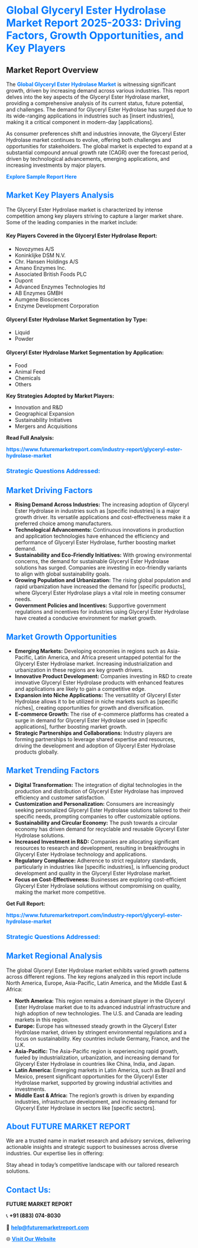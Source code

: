 <h1 style="color: #007BFF;">Global Glyceryl Ester Hydrolase Market Report 2025-2033: Driving Factors, Growth Opportunities, and Key Players</h1>

<section id="overview">
<h2>Market Report Overview</h2>
<p>The <a href="https://www.futuremarketreport.com/industry-report/glyceryl-ester-hydrolase-market" style="color: #007BFF; text-decoration: none;"><strong>Global Glyceryl Ester Hydrolase Market</strong></a> is witnessing significant growth, driven by increasing demand across various industries. This report delves into the key aspects of the Glyceryl Ester Hydrolase market, providing a comprehensive analysis of its current status, future potential, and challenges. The demand for Glyceryl Ester Hydrolase has surged due to its wide-ranging applications in industries such as [insert industries], making it a critical component in modern-day [applications].</p>
<p>As consumer preferences shift and industries innovate, the Glyceryl Ester Hydrolase market continues to evolve, offering both challenges and opportunities for stakeholders. The global market is expected to expand at a substantial compound annual growth rate (CAGR) over the forecast period, driven by technological advancements, emerging applications, and increasing investments by major players.</p>
</section>

<section id="overview">
<p><a href="https://www.futuremarketreport.com/request-sample/reportId=58058" style="color: #007BFF; text-decoration: none;"><strong>Explore Sample Report Here</strong></a></p>
</section>

<section id="key-players">
<h2 style="color: #007BFF;">Market Key Players Analysis</h2>
<p>The Glyceryl Ester Hydrolase market is characterized by intense competition among key players striving to capture a larger market share. Some of the leading companies in the market include:</p>
<h4>Key Players Covered in the Glyceryl Ester Hydrolase Report:</h4>
<ul><li>Novozymes A/S</li><li>Koninklijke DSM N.V.</li><li>Chr. Hansen Holdings A/S</li><li>Amano Enzymes Inc.</li><li>Associated British Foods PLC</li><li>Dupont</li><li>Advanced Enzymes Technologies ltd</li><li>AB Enzymes GMBH</li><li>Aumgene Biosciences</li><li>Enzyme Development Corporation</li></ul>
<h4>Glyceryl Ester Hydrolase Market Segmentation by Type:</h4>
<ul><li>Liquid</li><li>Powder</li></ul>

<h4>Glyceryl Ester Hydrolase Market Segmentation by Application:</h4>
<ul><li>Food</li><li>Animal Feed</li><li>Chemicals</li><li>Others</li></ul>
<p><strong>Key Strategies Adopted by Market Players:</strong></p>
<ul>
<li>Innovation and R&D</li>
<li>Geographical Expansion</li>
<li>Sustainability Initiatives</li>
<li>Mergers and Acquisitions</li>
</ul>
</section>

<section>
<p><strong>Read Full Analysis: </strong></p><a href="https://www.futuremarketreport.com/industry-report/glyceryl-ester-hydrolase-market" style="color: #007BFF; text-decoration: none;"><strong>https://www.futuremarketreport.com/industry-report/glyceryl-ester-hydrolase-market</strong></a>
<h3 style="color: #007BFF;">Strategic Questions Addressed:</h3>
</section>

<section id="driving-factors">
<h2 style="color: #007BFF;">Market Driving Factors</h2>
<ul>
<li><strong>Rising Demand Across Industries:</strong> The increasing adoption of Glyceryl Ester Hydrolase in industries such as [specific industries] is a major growth driver. Its versatile applications and cost-effectiveness make it a preferred choice among manufacturers.</li>
<li><strong>Technological Advancements:</strong> Continuous innovations in production and application technologies have enhanced the efficiency and performance of Glyceryl Ester Hydrolase, further boosting market demand.</li>
<li><strong>Sustainability and Eco-Friendly Initiatives:</strong> With growing environmental concerns, the demand for sustainable Glyceryl Ester Hydrolase solutions has surged. Companies are investing in eco-friendly variants to align with global sustainability goals.</li>
<li><strong>Growing Population and Urbanization:</strong> The rising global population and rapid urbanization have increased the demand for [specific products], where Glyceryl Ester Hydrolase plays a vital role in meeting consumer needs.</li>
<li><strong>Government Policies and Incentives:</strong> Supportive government regulations and incentives for industries using Glyceryl Ester Hydrolase have created a conducive environment for market growth.</li>
</ul>
</section>

<section id="growth-opportunities">
<h2 style="color: #007BFF;">Market Growth Opportunities</h2>
<ul>
<li><strong>Emerging Markets:</strong> Developing economies in regions such as Asia-Pacific, Latin America, and Africa present untapped potential for the Glyceryl Ester Hydrolase market. Increasing industrialization and urbanization in these regions are key growth drivers.</li>
<li><strong>Innovative Product Development:</strong> Companies investing in R&D to create innovative Glyceryl Ester Hydrolase products with enhanced features and applications are likely to gain a competitive edge.</li>
<li><strong>Expansion into Niche Applications:</strong> The versatility of Glyceryl Ester Hydrolase allows it to be utilized in niche markets such as [specific niches], creating opportunities for growth and diversification.</li>
<li><strong>E-commerce Growth:</strong> The rise of e-commerce platforms has created a surge in demand for Glyceryl Ester Hydrolase used in [specific applications], further boosting market growth.</li>
<li><strong>Strategic Partnerships and Collaborations:</strong> Industry players are forming partnerships to leverage shared expertise and resources, driving the development and adoption of Glyceryl Ester Hydrolase products globally.</li>
</ul>
</section>

<section id="trending-factors">
<h2 style="color: #007BFF;">Market Trending Factors</h2>
<ul>
<li><strong>Digital Transformation:</strong> The integration of digital technologies in the production and distribution of Glyceryl Ester Hydrolase has improved efficiency and customer satisfaction.</li>
<li><strong>Customization and Personalization:</strong> Consumers are increasingly seeking personalized Glyceryl Ester Hydrolase solutions tailored to their specific needs, prompting companies to offer customizable options.</li>
<li><strong>Sustainability and Circular Economy:</strong> The push towards a circular economy has driven demand for recyclable and reusable Glyceryl Ester Hydrolase solutions.</li>
<li><strong>Increased Investment in R&D:</strong> Companies are allocating significant resources to research and development, resulting in breakthroughs in Glyceryl Ester Hydrolase technology and applications.</li>
<li><strong>Regulatory Compliance:</strong> Adherence to strict regulatory standards, particularly in industries like [specific industries], is influencing product development and quality in the Glyceryl Ester Hydrolase market.</li>
<li><strong>Focus on Cost-Effectiveness:</strong> Businesses are exploring cost-efficient Glyceryl Ester Hydrolase solutions without compromising on quality, making the market more competitive.</li>
</ul>
</section>

<section>
<p><strong>Get Full Report: </strong></p><a href="https://www.futuremarketreport.com/industry-report/glyceryl-ester-hydrolase-market" style="color: #007BFF; text-decoration: none;"><strong>https://www.futuremarketreport.com/industry-report/glyceryl-ester-hydrolase-market</strong></a>
<h3 style="color: #007BFF;">Strategic Questions Addressed:</h3>
</section>


<section id="regional-analysis">
<h2 style="color: #007BFF;">Market Regional Analysis</h2>
<p>The global Glyceryl Ester Hydrolase market exhibits varied growth patterns across different regions. The key regions analyzed in this report include North America, Europe, Asia-Pacific, Latin America, and the Middle East & Africa:</p>
<ul>
<li><strong>North America:</strong> This region remains a dominant player in the Glyceryl Ester Hydrolase market due to its advanced industrial infrastructure and high adoption of new technologies. The U.S. and Canada are leading markets in this region.</li>
<li><strong>Europe:</strong> Europe has witnessed steady growth in the Glyceryl Ester Hydrolase market, driven by stringent environmental regulations and a focus on sustainability. Key countries include Germany, France, and the U.K.</li>
<li><strong>Asia-Pacific:</strong> The Asia-Pacific region is experiencing rapid growth, fueled by industrialization, urbanization, and increasing demand for Glyceryl Ester Hydrolase in countries like China, India, and Japan.</li>
<li><strong>Latin America:</strong> Emerging markets in Latin America, such as Brazil and Mexico, present significant opportunities for the Glyceryl Ester Hydrolase market, supported by growing industrial activities and investments.</li>
<li><strong>Middle East & Africa:</strong> The region’s growth is driven by expanding industries, infrastructure development, and increasing demand for Glyceryl Ester Hydrolase in sectors like [specific sectors].</li>
</ul>
</section>

<footer>
<h2 style="color: #007BFF;">About FUTURE MARKET REPORT</h2>
<p>We are a trusted name in market research and advisory services, delivering actionable insights and strategic support to businesses across diverse industries. Our expertise lies in offering:</p>

<p>Stay ahead in today’s competitive landscape with our tailored research solutions.</p>

<h2 style="color: #007BFF;">Contact Us:</h2>
<p><strong>FUTURE MARKET REPORT</strong></p>
<p>📞 <strong>+91 (883) 074-8030</strong></p>
<p>📧 <strong><a href="mailto:help@futuremarketreport.com" style="color: #007BFF;">help@futuremarketreport.com</a></strong></p>
<p>🌐 <strong><a href="https://www.futuremarketreport.com/" style="color: #007BFF;">Visit Our Website</a></strong></p>
</footer>